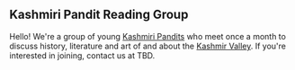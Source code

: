 ## Kashmiri Pandit Reading Group

Hello! We're a group of young [Kashmiri Pandits](https://en.wikipedia.org/wiki/Kashmiri_Pandits) who meet once a month to discuss history, literature and art of and about the [Kashmir Valley](https://en.wikipedia.org/wiki/Kashmir_Valley). If you're interested in joining, contact us at TBD.
